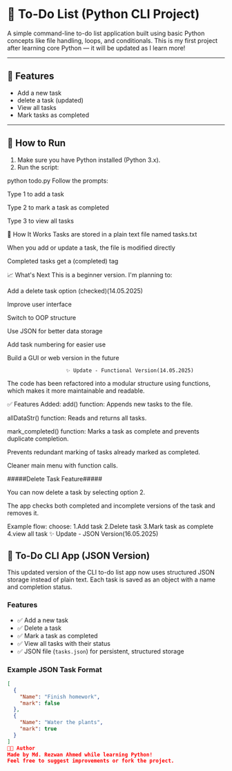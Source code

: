 # 📝 To-Do List (Python CLI Project)

A simple command-line to-do list application built using basic Python concepts like file handling, loops, and conditionals. This is my first project after learning core Python — it will be updated as I learn more!

---

## 📌 Features

- Add a new task
- delete a task (updated)
- View all tasks
- Mark tasks as completed

---

## 🚀 How to Run

1. Make sure you have Python installed (Python 3.x).
2. Run the script:


python todo.py
Follow the prompts:

Type 1 to add a task

Type 2 to mark a task as completed

Type 3 to view all tasks

📂 How It Works
Tasks are stored in a plain text file named tasks.txt

When you add or update a task, the file is modified directly

Completed tasks get a (completed) tag

📈 What's Next
This is a beginner version. I'm planning to:

 Add a delete task option (checked)(14.05.2025)

 Improve user interface

 Switch to OOP structure

 Use JSON for better data storage

 Add task numbering for easier use

 Build a GUI or web version in the future

                       ✨ Update - Functional Version(14.05.2025)

The code has been refactored into a modular structure using functions, which makes it more maintainable and readable.

✅ Features Added:
add() function: Appends new tasks to the file.

allDataStr() function: Reads and returns all tasks.

mark_completed() function: Marks a task as complete and prevents duplicate completion.

Prevents redundant marking of tasks already marked as completed.

Cleaner main menu with function calls.

#####Delete Task Feature#####

You can now delete a task by selecting option 2.

The app checks both completed and incomplete versions of the task and removes it.

Example flow:
choose:
1.Add task
2.Delete task
3.Mark task as complete
4.view all task
                                  ✨ Update - JSON Version(16.05.2025)
## 📝 To-Do CLI App (JSON Version)

This updated version of the CLI to-do list app now uses structured JSON storage instead of plain text. Each task is saved as an object with a name and completion status.

### Features
- ✅ Add a new task
- ✅ Delete a task
- ✅ Mark a task as completed
- ✅ View all tasks with their status
- ✅ JSON file (`tasks.json`) for persistent, structured storage

### Example JSON Task Format
```json
[
  {
    "Name": "Finish homework",
    "mark": false
  },
  {
    "Name": "Water the plants",
    "mark": true
  }
]
👨‍💻 Author
Made by Md. Rezwan Ahmed while learning Python!
Feel free to suggest improvements or fork the project.

